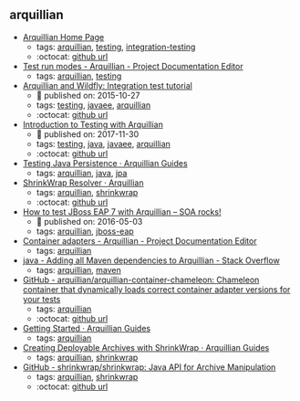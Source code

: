 arquillian 
---
* [Arquillian  Home Page](http://arquillian.org/)
    * tags: [arquillian](../tags/arquillian.md), [testing](../tags/testing.md), [integration-testing](../tags/integration-testing.md)
    * :octocat: [github url](https://github.com/arquillian)
* [Test run modes - Arquillian - Project Documentation Editor](https://docs.jboss.org/author/display/ARQ/Test+run+modes)
    * tags: [arquillian](../tags/arquillian.md), [testing](../tags/testing.md)
* [Arquillian and Wildfly: Integration test tutorial](https://www.softwareyoga.com/arquillian-and-wildfly-integration-test-tutorial/)
    * :calendar: published on: 2015-10-27
    * tags: [testing](../tags/testing.md), [javaee](../tags/javaee.md), [arquillian](../tags/arquillian.md)
    * :octocat: [github url](https://github.com/softwareyoga/arquillian-wildfly-basic-tutorial)
* [Introduction to Testing with Arquillian](http://www.baeldung.com/arquillian)
    * :calendar: published on: 2017-11-30
    * tags: [testing](../tags/testing.md), [java](../tags/java.md), [javaee](../tags/javaee.md), [arquillian](../tags/arquillian.md)
    * :octocat: [github url](https://github.com/eugenp/tutorials/tree/master/jee-7)
* [Testing Java Persistence · Arquillian Guides](http://arquillian.org/guides/testing_java_persistence/)
    * tags: [arquillian](../tags/arquillian.md), [java](../tags/java.md), [jpa](../tags/jpa.md)
* [ShrinkWrap Resolver · Arquillian](http://arquillian.org/modules/resolver-shrinkwrap/)
    * tags: [arquillian](../tags/arquillian.md), [shrinkwrap](../tags/shrinkwrap.md)
    * :octocat: [github url](https://github.com/shrinkwrap/resolver)
* [How to test JBoss EAP 7 with Arquillian – SOA rocks!](http://serviceorientedarchitect.com/how-to-test-jboss-eap-7-with-arquillian/)
    * :calendar: published on: 2016-05-03
    * tags: [arquillian](../tags/arquillian.md), [jboss-eap](../tags/jboss-eap.md)
* [Container adapters - Arquillian - Project Documentation Editor](https://docs.jboss.org/author/display/ARQ/Container+adapters)
    * tags: [arquillian](../tags/arquillian.md)
* [java - Adding all Maven dependencies to Arquillian - Stack Overflow](https://stackoverflow.com/questions/13001371/adding-all-maven-dependencies-to-arquillian)
    * tags: [arquillian](../tags/arquillian.md), [maven](../tags/maven.md)
* [GitHub - arquillian/arquillian-container-chameleon: Chameleon container that dynamically loads correct container adapter versions for your tests](https://github.com/arquillian/arquillian-container-chameleon)
    * tags: [arquillian](../tags/arquillian.md)
    * :octocat: [github url](https://github.com/arquillian/arquillian-container-chameleon)
* [Getting Started · Arquillian Guides](http://arquillian.org/guides/getting_started/)
    * tags: [arquillian](../tags/arquillian.md)
* [Creating Deployable Archives with ShrinkWrap · Arquillian Guides](http://arquillian.org/guides/shrinkwrap_introduction/)
    * tags: [arquillian](../tags/arquillian.md), [shrinkwrap](../tags/shrinkwrap.md)
* [GitHub - shrinkwrap/shrinkwrap: Java API for Archive Manipulation](https://github.com/shrinkwrap/shrinkwrap)
    * tags: [arquillian](../tags/arquillian.md), [shrinkwrap](../tags/shrinkwrap.md)
    * :octocat: [github url](https://github.com/shrinkwrap/shrinkwrap)

